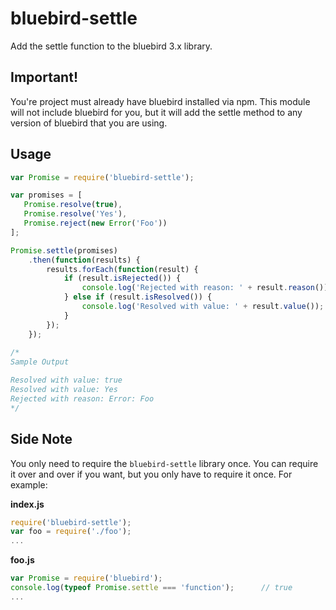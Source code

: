 # bluebird-settle

Add the settle function to the bluebird 3.x library.

## Important!

You're project must already have bluebird installed via npm. This module will not include bluebird for you, but it will add the settle method to any version of bluebird that you are using.
  
## Usage

```js
var Promise = require('bluebird-settle');

var promises = [
   Promise.resolve(true),
   Promise.resolve('Yes'),
   Promise.reject(new Error('Foo'))
];

Promise.settle(promises)
    .then(function(results) {
        results.forEach(function(result) {
            if (result.isRejected()) {
                console.log('Rejected with reason: ' + result.reason());
            } else if (result.isResolved()) {
                console.log('Resolved with value: ' + result.value());
            }
        });
    });
    
/*
Sample Output

Resolved with value: true
Resolved with value: Yes
Rejected with reason: Error: Foo
*/
```

## Side Note

You only need to require the `bluebird-settle` library once. You can require it over and over if you want, but you only have to require it once. For example:

**index.js**

```js
require('bluebird-settle');
var foo = require('./foo');
...
```

**foo.js**

```js
var Promise = require('bluebird');
console.log(typeof Promise.settle === 'function');      // true
...
```